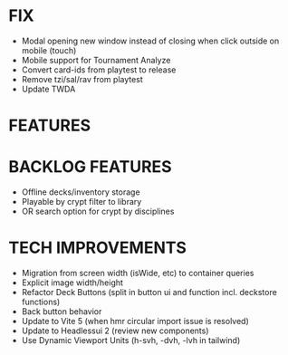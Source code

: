 # FIX
- Modal opening new window instead of closing when click outside on mobile (touch)
- Mobile support for Tournament Analyze
- Convert card-ids from playtest to release
- Remove tzi/sal/rav from playtest
- Update TWDA

# FEATURES

# BACKLOG FEATURES
- Offline decks/inventory storage
- Playable by crypt filter to library
- OR search option for crypt by disciplines

# TECH IMPROVEMENTS
- Migration from screen width (isWide, etc) to container queries
- Explicit image width/height
- Refactor Deck Buttons (split in button ui and function incl. deckstore functions)
- Back button behavior
- Update to Vite 5 (when hmr circular import issue is resolved)
- Update to Headlessui 2 (review new components)
- Use Dynamic Viewport Units (h-svh, -dvh, -lvh in tailwind)
